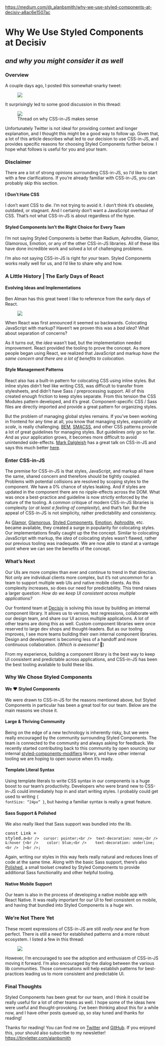 <a href="https://medium.com/@_alanbsmith/why-we-use-styled-components-at-decisiv-a8ac6e1507ac">https://medium.com/@_alanbsmith/why-we-use-styled-components-at-decisiv-a8ac6e1507ac</a><div id="articleHeader"><h1>Why We Use Styled Components at Decisiv</h1></div><h2 id="fbae"><em>and why you might consider it as well</em></h2><h3 id="6f1f"><strong>Overview</strong></h3><p id="7425">A couple days ago, I posted this somewhat-snarky tweet:</p><figure id="8edb"><div><div><img src="https://i.embed.ly/1/display/resize?url=https%3A%2F%2Fpbs.twimg.com%2Fprofile_images%2F819407991996895232%2FgtGgHqz3_400x400.jpg&key=a19fcc184b9711e1b4764040d3dc5c07&width=40" /></div></figure><p id="c620">It surprisingly led to some good discussion in this thread:</p><figure id="b74d"><div><div><img src="https://i.embed.ly/1/display/resize?url=https%3A%2F%2Fpbs.twimg.com%2Fprofile_images%2F819407991996895232%2FgtGgHqz3_400x400.jpg&key=a19fcc184b9711e1b4764040d3dc5c07&width=40" /></div><figcaption>Thread on why CSS-in-JS makes sense</figcaption></figure><p id="1a51">Unfortunately Twitter is not ideal for providing context and longer explanation, and I thought this might be a good way to follow up. Given that, a lot of this article describes what led to our decision to use CSS-in-JS, and provides specific reasons for choosing Styled Components further below. I hope what follows is useful for you and your team.</p><h3 id="05c7">Disclaimer</h3><p id="0ea4">There are a lot of strong opinions surrounding CSS-in-JS, so I’d like to start with a few clarifications. If you’re already familiar with CSS-in-JS, you can probably skip this section.</p><h4 id="2ad6">I Don’t Hate CSS</h4><p id="44af">I don’t want CSS to die. I’m not trying to avoid it. I don’t think it’s obsolete, outdated, or stagnant. And I certainly don’t want a JavaScript overhaul of CSS. That’s not what CSS-in-JS is about regardless of the hype.</p><h4 id="b52a">Styled Components Isn’t the Right Choice for Every Team</h4><p id="f321">I’m not saying Styled Components is better than Radium, Aphrodite, Glamor, Glamorous, Emotion, or any of the other CSS-in-JS libraries. All of these libs have done incredible work and solved a lot of challenging problems.</p><p id="261c">I’m also not saying CSS-in-JS is right for <em>your</em> team. Styled Components works really well for us, and I’d like to share why and how.</p><h3 id="fbfc">A Little History | The Early Days of React</h3><h4 id="22a1">Evolving Ideas and Implementations</h4><p id="124b">Ben Alman has this great tweet I like to reference from the early days of React.</p><figure id="9d7b"><div><div><img src="https://i.embed.ly/1/display/resize?url=https%3A%2F%2Fpbs.twimg.com%2Fprofile_images%2F607140403586998273%2Fe9wUP6dG_400x400.jpg&key=a19fcc184b9711e1b4764040d3dc5c07&width=40" /></div></figure><p id="231d">When React was first announced it seemed so backwards. Colocating JavaScript with markup? Haven’t we proven this was a <em>bad idea</em>? What about separation of concerns?</p><p id="5098">As it turns out, the <em>idea </em>wasn’t bad, but the implementation needed improvement. React provided the tooling to prove the concept. As more people began using React, we realized that JavaScript and markup <em>have the same concern</em> <em>and there are a lot of benefits to colocation.</em></p><h4 id="ef49">Style Management Patterns</h4><p id="306f">React also has a built-in pattern for colocating CSS using inline styles. But inline styles didn’t feel like writing CSS, was difficult to transfer from stylesheets, and didn’t have Sass / preprocessing support. All of this created enough friction to keep styles separate. From this tension the CSS Modules pattern developed, and it’s great. Component-specific CSS / Sass files are directly imported and provide a great pattern for organizing styles.</p><p id="6bf4">But the problem of managing global styles remains. If you’ve been working in frontend for any time at all, you know that managing styles, <em>especially at scale</em>, is really challenging. <a href="http://getbem.com" target="_blank">BEM</a>, <a href="https://smacss.com" target="_blank">SMACSS</a>, and other CSS patterns provide a lot of great guidelines for managing styles. But guidelines only go so far. And as your application grows, it becomes more difficult to avoid unintended side-effects. <a href="https://medium.com/@markdalgleish" target="_blank">Mark Dalgleish</a> has a great talk on CSS-in-JS and says this much better <a href="https://www.youtube.com/watch?v=X_uTCnaRe94" target="_blank">here</a>.</p><h3 id="346a">Enter CSS-in-JS</h3><p id="435f">The premise for CSS-in-JS is that styles, JavaScript, and markup all have the same, shared concern and therefore should be tightly coupled. Problems with potential collisions are resolved by scoping styles to the component. We have a 0% chance of styles leaking. And if styles are updated in the component there are no ripple-effects across the DOM. What was once a best-practice and guideline is now strictly enforced by the nature of the tooling. A common critique of modern CSS-in-JS libraries is complexity (<em>or at least a feeling of complexity</em>), and that’s fair. But the appeal of CSS-in-JS is not simplicity, rather predictability and consistency.</p><p id="13a3">As <a href="https://github.com/threepointone/glamor" target="_blank">Glamor</a>, <a href="https://github.com/paypal/glamorous" target="_blank">Glamorous</a>, <a href="https://github.com/styled-components/styled-components" target="_blank">Styled Components</a>, <a href="https://github.com/emotion-js/emotion" target="_blank">Emotion</a>, <a href="https://github.com/Khan/aphrodite" target="_blank">Aphrodite</a>, etc. became available, they created a surge in popularity for colocating styles. Our implementations finally caught up the the concept. Similar to colocating JavaScript with markup, the <em>idea </em>of colocating styles wasn’t flawed, rather our previous tooling was inadequate. We are now able to stand at a vantage point where we can see the benefits of the concept.</p><h3 id="1488">What’s Next</h3><p id="0912">Our UIs are more complex than ever and continue to trend in that direction. Not only are individual clients more complex, but it’s not uncommon for a team to support multiple web UIs and native mobile clients. As this complexity increases, so does our need for predictability. This trend raises a larger question: <em>How do we keep UI consistent across multiple applications?</em></p><p id="4d3f">Our frontend team at <a href="https://www.decisiv.com" target="_blank">Decisiv</a> is solving this issue by building an internal component library. It allows us to version, test regressions, collaborate with our design team, and share our UI across multiple applications. A lot of other teams are doing this as well. Custom component libraries were once reserved to large dev shops and thought-leaders. But as our tooling improves, I see more teams building their own internal component libraries. Design and development is becoming less of a handoff and more continuous collaboration. (<em>Which is awesome!</em> 🎉)</p><p id="aa01">From my experience, building a component library is the best way to keep UI consistent and predictable across applications, and CSS-in-JS has been the best tooling available to build these libs.</p><h3 id="8a24">Why We Chose Styled Components</h3><h4 id="01c5">We ❤️ Styled Components</h4><p id="dad7">We were drawn to CSS-in-JS for the reasons mentioned above, but Styled Components in particular has been a great tool for our team. Below are the main reasons we chose it.</p><h4 id="4ee8">Large & Thriving Community</h4><p id="4f03">Being on the edge of a new technology is inherently risky, but we were really encouraged by the community surrounding Styled Components. The team is connected to the community and always asking for feedback. We recently started contributing back to this community by open sourcing our internal <a href="https://github.com/Decisiv/styled-components-modifiers" target="_blank">styled-components-modifiers</a> library, and have other internal tooling we are hoping to open source when it’s ready.</p><h4 id="3a9a">Template Literal Syntax</h4><p id="5701">Using template literals to write CSS syntax in our components is a huge boost to our team’s productivity. Developers who were brand new to CSS-in-JS could immediately hop in and start writing styles. I probably could get used to writing <code>{ fontSize: “24px” }</code>, but having a familiar syntax is really a great feature.</p><h4 id="e464">Sass Support & Polished</h4><p id="f301">We also really liked that Sass support was bundled into the lib.</p><pre id="ae7f">const Link = styled.a`<br />  cursor: pointer;<br />  text-decoration: none;<br />  &:hover {<br />    color: blue;<br />    text-decoration: underline;<br />  }<br />`;</pre><p id="f20e">Again, writing our styles in this way feels really natural and reduces lines of code at the same time. Along with the basic Sass support, there’s also <a href="https://github.com/styled-components/polished" target="_blank">Polished</a>, a small toolset created by Styled Components to provide additional Sass functionality and other helpful tooling.</p><h4 id="86ff"><strong>Native Mobile Support</strong></h4><p id="edbd">Our team is also in the process of developing a native mobile app with React Native. It was really important for our UI to feel consistent on mobile, and having that bundled into Styled Components is a huge win.</p><h3 id="619b">We’re Not There Yet</h3><p id="14fd">These recent expressions of CSS-in-JS are still <em>really new</em> and far from perfect. There is still a need for established patterns and a more robust ecosystem. I listed a few in this thread:</p><figure id="2812"><div><div><img src="https://i.embed.ly/1/display/resize?url=https%3A%2F%2Fpbs.twimg.com%2Fprofile_images%2F763033229993574400%2F6frGyDyA_400x400.jpg&key=a19fcc184b9711e1b4764040d3dc5c07&width=40" /></div></figure><p id="2f20">However, I’m encouraged to see the adoption and enthusiasm of CSS-in-JS moving it forward. I’m also encouraged by the dialog between the various lib communities. Those conversations will help establish patterns for best-practices leading us to more consistent and predictable UI.</p><h3 id="1366">Final Thoughts</h3><p id="07b3">Styled Components has been great for our team, and I think it could be really useful for a lot of other teams as well. I hope some of the ideas here were useful and thought-provoking. I’ve been thinking about this for a while now, and I have other posts queued up, so stay tuned and thanks for reading!</p><p id="753f">Thanks for reading! You can find me on <a href="https://twitter.com/_alanbsmith" target="_blank">Twitter</a> and <a href="https://github.com/alanbsmith" target="_blank">GitHub</a>. If you enjoyed this, your should also subscribe to my newsletter! <a href="https://tinyletter.com/alanbsmith" target="_blank">https://tinyletter.com/alanbsmith</a></p>
